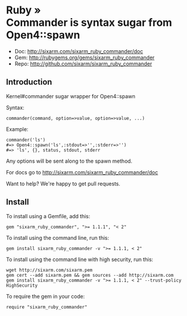 # Ruby » <br> Commander is syntax sugar from Open4::spawn

* Doc: <http://sixarm.com/sixarm_ruby_commander/doc>
* Gem: <http://rubygems.org/gems/sixarm_ruby_commander>
* Repo: <http://github.com/sixarm/sixarm_ruby_commander>
<!--HEADER-SHUT-->


## Introduction

Kernel#commander sugar wrapper for Open4::spawn

Syntax:

    commander(command, option=>value, option=>value, ...)

Example:

    commander('ls')
    #=> Open4::spawn('ls',:stdout=>'',:stderr=>'')
    #=> 'ls', {}, status, stdout, stderr

Any options will be sent along to the spawn method.

For docs go to <http://sixarm.com/sixarm_ruby_commander/doc>

Want to help? We're happy to get pull requests.


<!--INSTALL-OPEN-->

## Install

To install using a Gemfile, add this:

    gem "sixarm_ruby_commander", ">= 1.1.1", "< 2"

To install using the command line, run this:

    gem install sixarm_ruby_commander -v ">= 1.1.1, < 2"

To install using the command line with high security, run this:

    wget http://sixarm.com/sixarm.pem
    gem cert --add sixarm.pem && gem sources --add http://sixarm.com
    gem install sixarm_ruby_commander -v ">= 1.1.1, < 2" --trust-policy HighSecurity

To require the gem in your code:

    require "sixarm_ruby_commander"

<!--INSTALL-SHUT-->
